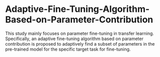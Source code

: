 # Adaptive-Fine-Tuning-Algorithm-Based-on-Parameter-Contribution
This study mainly focuses on parameter fine-tuning in transfer learning. Specifically, an adaptive fine-tuning algorithm based on parameter contribution is proposed to adaptively find a subset of parameters in the pre-trained model for the specific target task for fine-tuning. 
